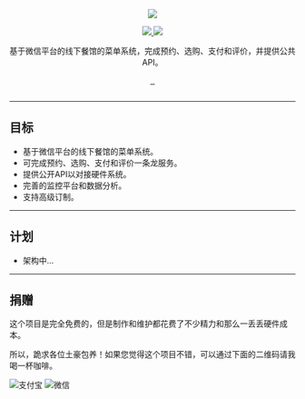 <p align="center">
  <a href="http://www.lhzbxx.top">
    <img src="http://o6xwjica4.bkt.clouddn.com/logo.png?imageView2/2/w/250">    
  </a>
</p>
<p align="center">
  <a href="https://gitter.im/lhzbxx/WeMenu?utm_source=badge&utm_medium=badge&utm_campaign=pr-badge&utm_content=badge">
    <img src="https://badges.gitter.im/lhzbxx/wemenu.svg">
  </a>
  <a href="https://wemenu-slackin.herokuapp.com/">
    <img src="https://wemenu-slackin.herokuapp.com/badge.svg">
  </a>
</p>
<p align="center">基于微信平台的线下餐馆的菜单系统，完成预约、选购、支付和评价，并提供公共API。</p>
<p align="center">
  <a href="https://github.com/lhzbxx/WeMenu/issues">
    <img src="https://img.shields.io/github/issues/wemenu/follow3.svg" alt="">
  </a>
  <a href="https://github.com/lhzbxx/WeMenu/releases">
    <img src="https://img.shields.io/github/release/wemenu/follow3.svg" alt="">
  </a>
  <a href="https://github.com/lhzbxx/WeMenu/releases">
    <img src="https://img.shields.io/github/downloads/lhzbxx/wemenu/total.svg" alt="">
  </a>
</p>
<p align="center">
  <a href="http://www.wtfpl.net/">
    <img src="http://www.wtfpl.net/wp-content/uploads/2012/12/wtfpl-badge-1.png" alt="">
  </a>
</p>

---
## 目标

+ 基于微信平台的线下餐馆的菜单系统。
+ 可完成预约、选购、支付和评价一条龙服务。
+ 提供公开API以对接硬件系统。
+ 完善的监控平台和数据分析。
+ 支持高级订制。

---

## 计划

+ 架构中...

---

## 捐赠

这个项目是完全免费的，但是制作和维护都花费了不少精力和那么一丢丢硬件成本。

所以，跪求各位土豪包养！如果您觉得这个项目不错，可以通过下面的二维码请我喝一杯咖啡。

![支付宝](http://o6xwrt3vx.bkt.clouddn.com/ali_pay.jpg?imageView/2/h/250)
![微信](http://o6xwrt3vx.bkt.clouddn.com/wechat_pay.jpg?imageView/2/h/250)

